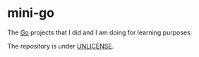 # mini-go

The [Go](https://go.dev) projects that I did and I am doing for learning
purposes:

The repository is under [UNLICENSE](https://unlicense.org).
